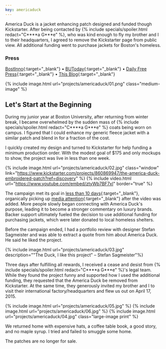 ```yaml
---
key: americaduck
---
```


<!-- markup clean_ -->
America Duck is a jacket enhancing patch designed and funded though Kickstarter. After being contacted by {% include specials/spoiler.html redact="C&#42;&#42;&#42;&#42;a G&#42;&#42;&#42;e" %}, who was kind enough to fly my brother and I to their headquarters, I agreed to remove the Kickstarter page from public view. All additional funding went to purchase jackets for Boston's homeless.

### Press
[BostInno](https://www.americaninno.com/boston/cheap-canada-goose-coats-in-american-duck-parody/){:target="_blank"}
• [BUToday](http://www.bu.edu/articles/2015/the-success-behind-canada-goose){:target="_blank"}
• [Daily Free Press](https://dailyfreepress.com/2015/02/11/patch-campaign-aims-to-pluck-canada-goose/){:target="_blank"}
• [This Blog](https://addc402spring2019.wordpress.com/2019/02/14/the-anatomy-of-a-knock-off/){:target="_blank"}


{% include image.html url="projects/americaduck/01.png" class="medium-image" %}

## Let's Start at the Beginning

During my junior year at Boston University, after returning from winter break, I became overwhelmed by the sudden mass of {% include specials/spoiler.html redact="C&#42;&#42;&#42;&#42;a G&#42;&#42;&#42;e" %} coats being worn on campus. I figured that I could enhance my generic fleece jacket with a similar patch and blend in for a fraction of the cost.

I quickly created my design and turned to Kickstarter for help funding a minimum production order. With the modest goal of $175 and only mockups to show, the project was live in less than one week.

{% include image.html url="projects/americaduck/02.jpg" class="window" link="https://www.kickstarter.com/projects/860869947/the-america-duck-embroidered-patch?ref=discovery" %}
{% include video.html url="https://www.youtube.com/embed/ztyWb7BF7xI" border="true" %}


The campaign met its goal in [less than 10 days](http://www.kicktraq.com/projects/860869947/the-america-duck-embroidered-patch/){:target="_blank"}, organically picking up [media attention](http://bostinno.streetwise.co/2015/01/27/cheap-canada-goose-coats-in-american-duck-parody/){:target="_blank"} after the video was added. More people slowly began connecting with America Duck's purpose, leading it to become a stronger commentary on luxury brands. Backer support ultimately fueled the decision to use additional funding for purchasing jackets, which were later donated to local homeless shelters.

Before the campaign ended, I had a portfolio review with designer Stefan Sagmeister and was able to extract a quote from him about America Duck. He said he liked the project.


{% include image.html url="projects/americaduck/03.jpg" description="&quot;The Duck, I like this project&quot; – Stefan Sagmeister"%}


Three days after fulfilling all rewards, I received a cease and desist from {% include specials/spoiler.html redact="C&#42;&#42;&#42;&#42;a G&#42;&#42;&#42;e" %}'s legal team. While they found the project funny and supported how I used the additional funding, they requested that the America Duck be removed from Kickstarter. At the same time, they generously invited my brother and I to visit their international factory/headquarters and flew us out on April 17, 2015.

{% include image.html url="projects/americaduck/05.jpg" %}
{% include image.html url="projects/americaduck/06.jpg" %}
{% include image.html url="projects/americaduck/04.jpg" class="large-image print" %}

We returned home with expensive hats, a coffee table book, a good story, and no maple syrup. I tried and failed to smuggle some home.

The patches are no longer for sale.
